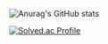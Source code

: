 
![Anurag's GitHub stats](https://github-readme-stats.vercel.app/api?username=dhkstnaos&count_private=true&show_icons=true&theme=highcontrast)


[![Solved.ac Profile](http://mazassumnida.wtf/api/v2/generate_badge?boj=aosdhkstn)](https://solved.ac/aosdhkstn/)
